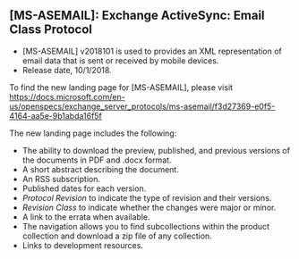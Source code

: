 ## [MS-ASEMAIL]: Exchange ActiveSync: Email Class Protocol
- [MS-ASEMAIL] v2018101 is used to provides an XML representation of email data that is sent or received by mobile devices.
- Release date, 10/1/2018.

To find the new landing page for [MS-ASEMAIL], please visit https://docs.microsoft.com/en-us/openspecs/exchange_server_protocols/ms-asemail/f3d27369-e0f5-4164-aa5e-9b1abda16f5f

The new landing page includes the following:
- The ability to download the preview, published, and previous versions of the documents in PDF and .docx format.
- A short abstract describing the document.
- An RSS subscription.
- Published dates for each version.
- *Protocol Revision* to indicate the type of revision and their versions.
- *Revision Class* to indicate whether the changes were major or minor.
- A link to the errata when available.
- The navigation allows you to find subcollections within the product collection and download a zip file of any collection.
- Links to development resources.